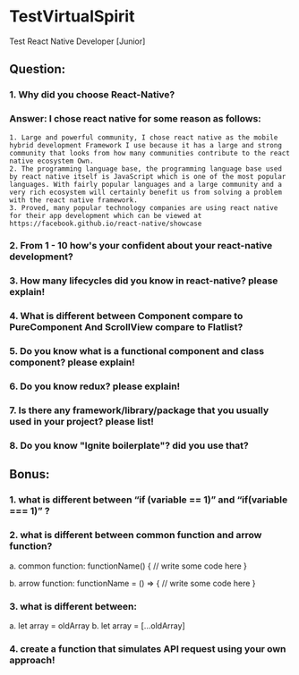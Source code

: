 # TestVirtualSpirit
Test React Native Developer [Junior]

## Question:
### 1. Why did you choose React-Native?

### Answer: I chose react native for some reason as follows:
    1. Large and powerful community, I chose react native as the mobile hybrid development Framework I use because it has a large and strong community that looks from how many communities contribute to the react native ecosystem Own.
    2. The programming language base, the programming language base used by react native itself is JavaScript which is one of the most popular languages. With fairly popular languages and a large community and a very rich ecosystem will certainly benefit us from solving a problem with the react native framework. 
    3. Proved, many popular technology companies are using react native for their app development which can be viewed at https://facebook.github.io/react-native/showcase

    
### 2. From 1 - 10 how's your confident about your react-native development?
### 3. How many lifecycles did you know in react-native? please explain!
### 4. What is different between Component compare to PureComponent And ScrollView compare to Flatlist?
### 5. Do you know what is a functional component and class component? please explain!
### 6. Do you know redux? please explain!
### 7. Is there any framework/library/package that you usually used in your project? please list!
### 8. Do you know "Ignite boilerplate"? did you use that?


## Bonus:
### 1. what is different between “if (variable == 1)” and “if(variable === 1)” ?
### 2. what is different between common function  and arrow function?
  a. common function:
  functionName() {
    // write some code here
  }

  b. arrow function:
  functionName = () => {
    // write some code here
  }
### 3. what is different between:
  a. let array = oldArray
  b. let array = […oldArray]
### 4. create a function that simulates API request using your own approach! 

